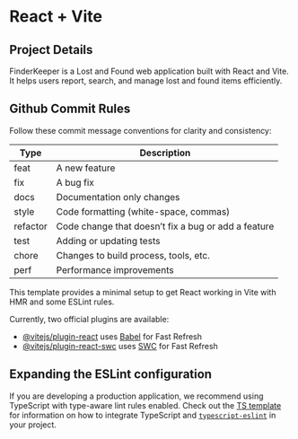 # React + Vite

## Project Details

FinderKeeper is a Lost and Found web application built with React and Vite. It helps users report, search, and manage lost and found items efficiently.

## Github Commit Rules

Follow these commit message conventions for clarity and consistency:

| Type     | Description                                         |
| -------- | --------------------------------------------------- |
| feat     | A new feature                                       |
| fix      | A bug fix                                           |
| docs     | Documentation only changes                          |
| style    | Code formatting (white-space, commas)               |
| refactor | Code change that doesn’t fix a bug or add a feature |
| test     | Adding or updating tests                            |
| chore    | Changes to build process, tools, etc.               |
| perf     | Performance improvements                            |

This template provides a minimal setup to get React working in Vite with HMR and some ESLint rules.

Currently, two official plugins are available:

- [@vitejs/plugin-react](https://github.com/vitejs/vite-plugin-react/blob/main/packages/plugin-react) uses [Babel](https://babeljs.io/) for Fast Refresh
- [@vitejs/plugin-react-swc](https://github.com/vitejs/vite-plugin-react/blob/main/packages/plugin-react-swc) uses [SWC](https://swc.rs/) for Fast Refresh

## Expanding the ESLint configuration

If you are developing a production application, we recommend using TypeScript with type-aware lint rules enabled. Check out the [TS template](https://github.com/vitejs/vite/tree/main/packages/create-vite/template-react-ts) for information on how to integrate TypeScript and [`typescript-eslint`](https://typescript-eslint.io) in your project.
